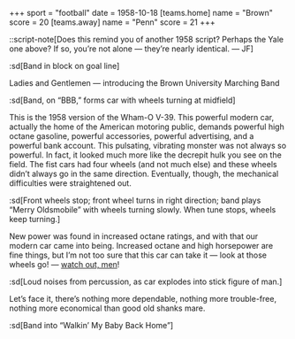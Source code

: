 +++
sport = "football"
date = 1958-10-18
[teams.home]
name = "Brown"
score = 20
[teams.away]
name = "Penn"
score = 21
+++

::script-note[Does this remind you of another 1958 script? Perhaps the Yale one above? If so, you’re not alone — they’re nearly identical. — JF]

:sd[Band in block on goal line]

Ladies and Gentlemen — introducing the Brown University Marching Band

:sd[Band, on “BBB,” forms car with wheels turning at midfield]

This is the 1958 version of the Wham-O V-39. This powerful modern car, actually the home of the American motoring public, demands powerful high octane gasoline, powerful accessories, powerful advertising, and a powerful bank account. This pulsating, vibrating monster was not always so powerful. In fact, it looked much more like the decrepit hulk you see on the field. The fist cars had four wheels (and not much else) and these wheels didn’t always go in the same direction. Eventually, though, the mechanical difficulties were straightened out.

:sd[Front wheels stop; front wheel turns in right direction; band plays “Merry Oldsmobile” with wheels turning slowly. When tune stops, wheels keep turning.]

New power was found in increased octane ratings, and with that our modern car came into being. Increased octane and high horsepower are fine things, but I’m not too sure that this car can take it — look at those wheels go! — <u>watch out, men</u>!

:sd[Loud noises from percussion, as car explodes into stick figure of man.]

Let’s face it, there’s nothing more dependable, nothing more trouble-free, nothing more economical than good old shanks mare.

:sd[Band into “Walkin’ My Baby Back Home”]
